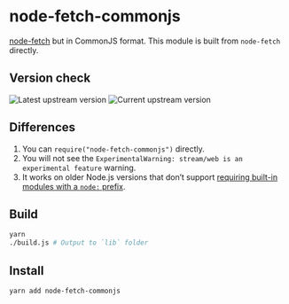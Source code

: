 # node-fetch-commonjs

[node-fetch](https://github.com/node-fetch/node-fetch) but in CommonJS format. This module is built from `node-fetch` directly.

## Version check

![Latest upstream version](https://img.shields.io/npm/v/node-fetch?label=latest%20upstream)
![Current upstream version](https://img.shields.io/badge/current%20upstream-v3.2.10-brightgreen)

## Differences

1. You can `require("node-fetch-commonjs")` directly.
2. You will not see the `ExperimentalWarning: stream/web is an experimental feature` warning.
3. It works on older Node.js versions that don’t support [requiring built-in modules with a `node:` prefix](https://github.com/node-fetch/node-fetch/issues/1367).

## Build

```bash
yarn
./build.js # Output to `lib` folder
```

## Install

```bash
yarn add node-fetch-commonjs
```
